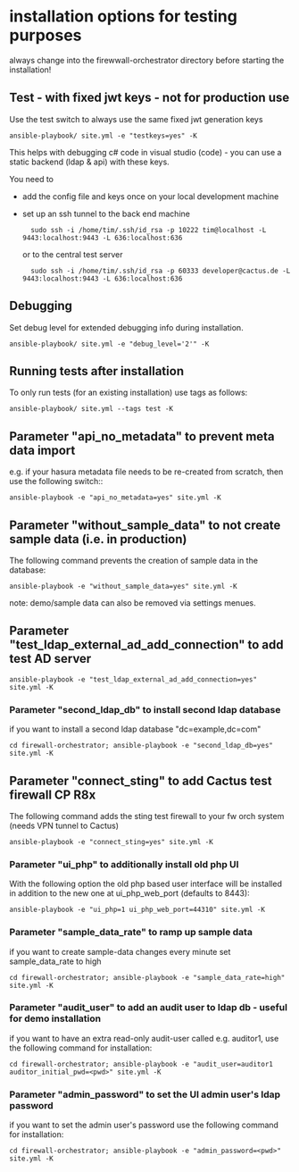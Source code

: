 # installation options for testing purposes

always change into the firewwall-orchestrator directory before starting the installation!

## Test - with fixed jwt keys - not for production use

Use the test switch to always use the same fixed jwt generation keys

```console
ansible-playbook/ site.yml -e "testkeys=yes" -K
```

This helps with debugging c# code in visual studio (code) - you can use a static backend (ldap & api) with these keys.

You need to
- add the config file and keys once on your local development machine
- set up an ssh tunnel to the back end machine

        sudo ssh -i /home/tim/.ssh/id_rsa -p 10222 tim@localhost -L 9443:localhost:9443 -L 636:localhost:636

    or to the central test server

        sudo ssh -i /home/tim/.ssh/id_rsa -p 60333 developer@cactus.de -L 9443:localhost:9443 -L 636:localhost:636

## Debugging

Set debug level for extended debugging info during installation.

```console
ansible-playbook/ site.yml -e "debug_level='2'" -K
```
## Running tests after installation

To only run tests (for an existing installation) use tags as follows:

```console
ansible-playbook/ site.yml --tags test -K
```

## Parameter "api_no_metadata" to prevent meta data import

e.g. if your hasura metadata file needs to be re-created from scratch, then use the following switch::

```console
ansible-playbook -e "api_no_metadata=yes" site.yml -K
```

## Parameter "without_sample_data" to not create sample data (i.e. in production)

The following command prevents the creation of sample data in the database:

```console
ansible-playbook -e "without_sample_data=yes" site.yml -K
```

note: demo/sample data can also be removed via settings menues.

## Parameter "test_ldap_external_ad_add_connection" to add test AD server

```console
ansible-playbook -e "test_ldap_external_ad_add_connection=yes" site.yml -K
```

### Parameter "second_ldap_db" to install second ldap database

if you want to install a second ldap database "dc=example,dc=com"

```console
cd firewall-orchestrator; ansible-playbook -e "second_ldap_db=yes" site.yml -K
```

## Parameter "connect_sting" to add Cactus test firewall CP R8x

The following command adds the sting test firewall to your fw orch system (needs VPN tunnel to Cactus)

```console
ansible-playbook -e "connect_sting=yes" site.yml -K
```

### Parameter "ui_php" to additionally install old php UI

With the following option the old php based user interface will be installed in addition to the new one at ui_php_web_port (defaults to 8443):

```console
ansible-playbook -e "ui_php=1 ui_php_web_port=44310" site.yml -K
```

### Parameter "sample_data_rate" to ramp up sample data

if you want to create sample-data changes every minute set sample_data_rate to high

```console
cd firewall-orchestrator; ansible-playbook -e "sample_data_rate=high" site.yml -K
```
### Parameter "audit_user" to add an audit user to ldap db - useful for demo installation

if you want to have an extra read-only audit-user called e.g. auditor1, use the following command for installation:

```console
cd firewall-orchestrator; ansible-playbook -e "audit_user=auditor1 auditor_initial_pwd=<pwd>" site.yml -K
```

### Parameter "admin_password" to set the UI admin user's ldap password

if you want to set the admin user's password use the following command for installation:

```console
cd firewall-orchestrator; ansible-playbook -e "admin_password=<pwd>" site.yml -K
```
